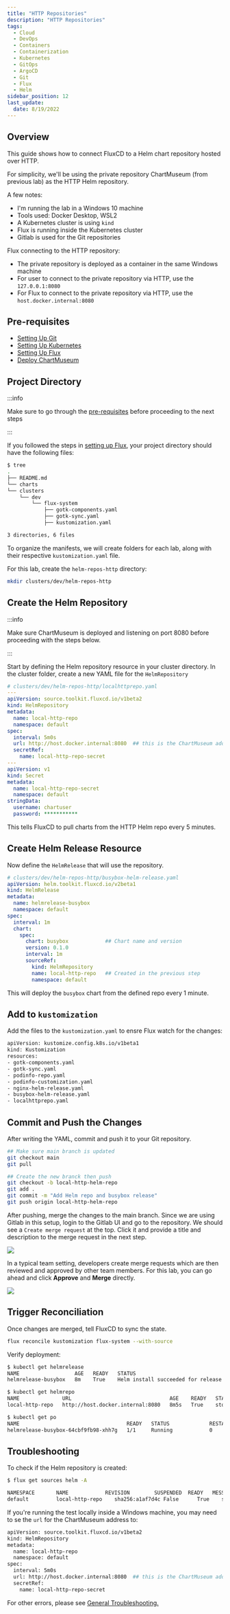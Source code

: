 ```yaml
---
title: "HTTP Repositories"
description: "HTTP Repositories"
tags:
  - Cloud
  - DevOps
  - Containers
  - Containerization
  - Kubernetes
  - GitOps
  - ArgoCD
  - Git
  - Flux
  - Helm
sidebar_position: 12
last_update:
  date: 8/19/2022
---
```



## Overview

This guide shows how to connect FluxCD to a Helm chart repository hosted over HTTP. 

For simplicity, we'll be using the private repository ChartMuseum (from previous lab) as the HTTP Helm repository.

A few notes:

- I'm running the lab in a Windows 10 machine
- Tools used: Docker Desktop, WSL2
- A Kubernetes cluster is using `kind`
- Flux is running inside the Kubernetes cluster 
- Gitlab is used for the Git repositories

Flux connecting to the HTTP repository:

- The private repository is deployed as a container in the same Windows machine 
- For user to connect to the private repository via HTTP, use the `127.0.0.1:8080`
- For Flux to connect to the private repository via HTTP, use the `host.docker.internal:8080`


## Pre-requisites 

- [Setting Up Git](/docs/015-Containerization/044-GitOps/016-Setting-Up-Git.md)
- [Setting Up Kubernetes](/docs/015-Containerization/044-GitOps/017-Setting-Up-Kubernetes.md)
- [Setting Up Flux](/docs/015-Containerization/046-Flux/015-Setting-Up-Flux.md)
- [Deploy ChartMuseum](/docs/015-Containerization/046-Flux/030-FluxCD-with-Helm/011-Private-Repositories.md)


## Project Directory 

:::info 

Make sure to go through the [pre-requisites](#pre-requisites) before proceeding to the next steps 

:::


If you followed the steps in [setting up Flux](/docs/015-Containerization/046-Flux/015-Setting-Up-Flux.md), your project directory should have the following files:

```bash
$ tree
.
├── README.md
└── charts
└── clusters
    └── dev
        └── flux-system
            ├── gotk-components.yaml
            ├── gotk-sync.yaml
            ├── kustomization.yaml

3 directories, 6 files
```

To organize the manifests, we will create folders for each lab, along with their respective `kustomization.yaml` file.

For this lab, create the `helm-repos-http` directory:

```bash
mkdir clusters/dev/helm-repos-http  
```

## Create the Helm Repository

:::info 

Make sure ChartMuseum is deployed and listening on port 8080 before proceeding with the steps below.

:::

Start by defining the Helm repository resource in your cluster directory.
In the cluster folder, create a new YAML file for the `HelmRepository`

```yaml
# clusters/dev/helm-repos-http/localhttprepo.yaml
---
apiVersion: source.toolkit.fluxcd.io/v1beta2
kind: HelmRepository
metadata:
  name: local-http-repo
  namespace: default
spec:
  interval: 5m0s
  url: http://host.docker.internal:8080  ## this is the ChartMuseum address
  secretRef:
    name: local-http-repo-secret
---
apiVersion: v1
kind: Secret
metadata:
  name: local-http-repo-secret
  namespace: default
stringData:
  username: chartuser
  password: ***********
```

This tells FluxCD to pull charts from the HTTP Helm repo every 5 minutes.


## Create Helm Release Resource

Now define the `HelmRelease` that will use the repository.

```yaml
# clusters/dev/helm-repos-http/busybox-helm-release.yaml
apiVersion: helm.toolkit.fluxcd.io/v2beta1
kind: HelmRelease
metadata:
  name: helmrelease-busybox
  namespace: default
spec:
  interval: 1m
  chart:
    spec:
      chart: busybox            ## Chart name and version
      version: 0.1.0
      interval: 1m
      sourceRef:
        kind: HelmRepository    
        name: local-http-repo   ## Created in the previous step
        namespace: default
```

This will deploy the `busybox` chart from the defined repo every 1 minute.

## Add to `kustomization` 

Add the files to the `kustomization.yaml` to ensre Flux watch for the changes:

```bash
apiVersion: kustomize.config.k8s.io/v1beta1
kind: Kustomization
resources:
- gotk-components.yaml
- gotk-sync.yaml
- podinfo-repo.yaml
- podinfo-customization.yaml
- nginx-helm-release.yaml
- busybox-helm-release.yaml
- localhttprepo.yaml
```

## Commit and Push the Changes

After writing the YAML, commit and push it to your Git repository.

```bash
## Make sure main branch is updated 
git checkout main 
git pull

## Create the new branck then push
git checkout -b local-http-helm-repo
git add .
git commit -m "Add Helm repo and busybox release"
git push origin local-http-helm-repo
```

After pushing, merge the changes to the main branch. Since we are using Gitlab in this setup, login to the Gitlab UI and go to the repository. We should see a `Create merge request` at the top. Click it and provide a title and description to the merge request in the next step.

<div class="img-center"> 

![](/img/docs/create-merge-reqeust.png)

</div>

In a typical team setting, developers create merge requests which are then reviewed and approved by other team members. For this lab, you can go ahead and click **Approve** and **Merge** directly.

<div class="img-center"> 

![](/img/docs/Screenshot-2025-05-18-012256.png)

</div>

## Trigger Reconciliation

Once changes are merged, tell FluxCD to sync the state.

```bash
flux reconcile kustomization flux-system --with-source
```

Verify deployment:

```bash
$ kubectl get helmrelease  
NAME                  AGE   READY   STATUS
helmrelease-busybox   8m    True    Helm install succeeded for release default/helmrelease-busybox.v1 with chart busybox@0.1.0

$ kubectl get helmrepo
NAME              URL                                AGE    READY   STATUS
local-http-repo   http://host.docker.internal:8080   8m5s   True    stored artifact: revision 'sha256:be893c02c34a98008a65f26812c0492525896cc686e3946e58637cc026451211'

$ kubectl get po
NAME                                   READY   STATUS             RESTARTS        AGE
helmrelease-busybox-64cbf9fb98-xhh7g   1/1     Running            0               87s  
```


## Troubleshooting 

To check if the Helm repository is created:

```bash
$ flux get sources helm -A

NAMESPACE       NAME            REVISION        SUSPENDED  READY   MESSAGE
default         local-http-repo    sha256:a1af7d4c False      True    stored artifact: revision 'sha256:a1af7d4c'
```

If you're running the test locally inside a Windows machine, you may need to se the `url` for the ChartMuseum address to:

```bash
apiVersion: source.toolkit.fluxcd.io/v1beta2
kind: HelmRepository
metadata:
  name: local-http-repo
  namespace: default
spec:
  interval: 5m0s
  url: http://host.docker.internal:8080  ## this is the ChartMuseum address
  secretRef:
    name: local-http-repo-secret
```


For other errors, please see [General Troubleshooting.](/docs/015-Containerization/046-Flux/099-Troubleshooting.md)
